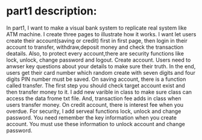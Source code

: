 # part1 description:
In part1, I want to make a visual bank system to replicate real system like ATM machine.
I create three pages to illustrate how it works. I want let users create their account(saving or credit) first in first page, then login in their account to transfer, withdraw,deposit money and check the transaction deatails. Also, to protect every account,there are security functions like lock, unlock, change password and logout.
Create account. Users need to anwser key questions about your details to make sure their truth. In the end, users get their card number which random create with seven digits and four digits PIN number must be saved.
On saving account, there is a function called transfer. The first step you should check target account exist and then transfer money to it. I add new varible in class to make sure class can access the data frome txt file. And, transaction fee adds in class when users transfer money.
On credit account, there is interest fee when you overdue.
For security, I add serveal functions lock, unlock and change password. You need remember the key information when you create account. You must use these information to unlock account and change password.
